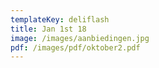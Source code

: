 ```yaml
---
templateKey: deliflash
title: Jan 1st 18
image: /images/aanbiedingen.jpg
pdf: /images/pdf/oktober2.pdf
---
```


